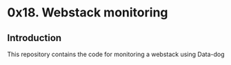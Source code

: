 # 0x18. Webstack monitoring

## Introduction
This repository contains the code for monitoring a webstack using Data-dog